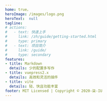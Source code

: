 ```yaml
---
home: true，
heroImage: /images/logo.png
heroText:  null
tagline: 
# actions:
#   - text: 快速上手
#     link: /zh/guide/getting-started.html
#     type: primary
#   - text: 项目简介
#     link: /guide/
#     type: secondary
features: 
- title: Markdown
  details: 少的配置多写作
- title: vuepress2.x
  details: 高效和灵活的插件
- title: vite
  details: 轻、快且功能丰富
footer: MIT Licensed | Copyright © 2020-柒-IU
---
```




<style>
.anchor-down {
  display: block;
  margin: 12rem auto 0;
  bottom: 45px;
  width: 20px;
  height: 100px;
  font-size: 34px;
  text-align: center;
  animation: bounce-in 5s 1s infinite;
  /* position: absolute; */
  left: 50%;
  bottom: 30%;
  /* margin-left: -10px; */
  margin-bottom:120px;
  cursor: pointer;
}
@-webkit-keyframes bounce-in{
  0%{transform:translateY(0)}
  20%{transform:translateY(0)}
  50%{transform:translateY(-20px)}
  80%{transform:translateY(0)}
  to{transform:translateY(0)}
}
.anchor-down::before {
  content: "";
  width: 20px;
  height: 20px;
  display: block;
  border-right: 3px solid rgb(116, 146, 135);
  border-top: 3px solid rgb(116, 146, 135);
  transform: rotate(45deg);
  position: absolute;
  bottom: 77px;
}
.anchor-down::after {
  content: "";
  width: 20px;
  height: 20px;
  display: block;
  border-right: 3px solid rgb(116, 146, 135);
  border-top: 3px solid rgb(116, 146, 135);
  transform: rotate(-135deg);
}
</style>

<script>
export default {
  mounted () {
    const ifJanchor = document.getElementById("JanchorDown"); 
    ifJanchor && ifJanchor.parentNode.removeChild(ifJanchor);
    let a = document.createElement('a');
    a.id = 'JanchorDown';
    a.className = 'anchor-down';
    document.getElementsByClassName('hero')[0].append(a);
    let targetA = document.getElementById("JanchorDown");
    targetA.addEventListener('click', e => { // 添加点击事件
      this.scrollFn();
    })
  },

  methods: {
    scrollFn() {
      // const windowH = document.getElementsByClassName('hero')[0].clientHeight; // 获取窗口高度
      // document.documentElement.scrollTop = windowH; // 滚动条滚动到指定位置
    }
  }
}
</script>
